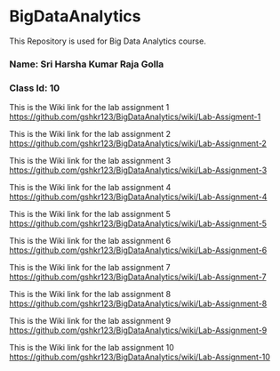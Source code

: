 # BigDataAnalytics
This Repository is used for Big Data Analytics course.

### Name: Sri Harsha Kumar Raja Golla
### Class Id: 10

This is the Wiki link for the lab assignment 1
https://github.com/gshkr123/BigDataAnalytics/wiki/Lab-Assigment-1

This is the Wiki link for the lab assignment 2
https://github.com/gshkr123/BigDataAnalytics/wiki/Lab-Assignment-2

This is the Wiki link for the lab assignment 3
https://github.com/gshkr123/BigDataAnalytics/wiki/Lab-Assignment-3

This is the Wiki link for the lab assignment 4
https://github.com/gshkr123/BigDataAnalytics/wiki/Lab-Assignment-4

This is the Wiki link for the lab assignment 5
https://github.com/gshkr123/BigDataAnalytics/wiki/Lab-Assignment-5

This is the Wiki link for the lab assignment 6
https://github.com/gshkr123/BigDataAnalytics/wiki/Lab-Assignment-6

This is the Wiki link for the lab assignment 7
https://github.com/gshkr123/BigDataAnalytics/wiki/Lab-Assignment-7

This is the Wiki link for the lab assignment 8
https://github.com/gshkr123/BigDataAnalytics/wiki/Lab-Assignment-8

This is the Wiki link for the lab assignment 9
https://github.com/gshkr123/BigDataAnalytics/wiki/Lab-Assignment-9

This is the Wiki link for the lab assignment 10
https://github.com/gshkr123/BigDataAnalytics/wiki/Lab-Assignment-10
